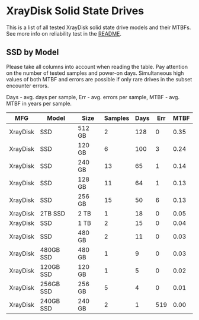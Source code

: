 XrayDisk Solid State Drives
===========================

This is a list of all tested XrayDisk solid state drive models and their MTBFs. See
more info on reliability test in the [README](https://github.com/linuxhw/SMART).

SSD by Model
------------

Please take all columns into account when reading the table. Pay attention on the
number of tested samples and power-on days. Simultaneous high values of both MTBF
and errors are possible if only rare drives in the subset encounter errors.

Days - avg. days per sample,
Err  - avg. errors per sample,
MTBF - avg. MTBF in years per sample.

| MFG       | Model              | Size   | Samples | Days  | Err   | MTBF |
|-----------|--------------------|--------|---------|-------|-------|------|
| XrayDisk  | SSD                | 512 GB | 2       | 128   | 0     | 0.35   |
| XrayDisk  | SSD                | 120 GB | 6       | 100   | 3     | 0.24   |
| XrayDisk  | SSD                | 240 GB | 13      | 65    | 1     | 0.14   |
| XrayDisk  | SSD                | 128 GB | 11      | 64    | 1     | 0.13   |
| XrayDisk  | SSD                | 256 GB | 15      | 50    | 6     | 0.13   |
| XrayDisk  | 2TB SSD            | 2 TB   | 1       | 18    | 0     | 0.05   |
| XrayDisk  | SSD                | 1 TB   | 2       | 15    | 0     | 0.04   |
| XrayDisk  | SSD                | 480 GB | 2       | 11    | 0     | 0.03   |
| XrayDisk  | 480GB SSD          | 480 GB | 1       | 9     | 0     | 0.03   |
| XrayDisk  | 120GB SSD          | 120 GB | 1       | 5     | 0     | 0.02   |
| XrayDisk  | 256GB SSD          | 256 GB | 5       | 4     | 0     | 0.01   |
| XrayDisk  | 240GB SSD          | 240 GB | 2       | 1     | 519   | 0.00   |
